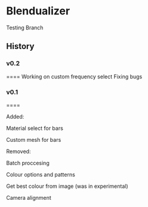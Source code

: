# Blendualizer

Testing Branch


## History

### v0.2
====
Working on custom frequency select
Fixing bugs


### v0.1
====

Added:

Material select for bars

Custom mesh for bars

Removed:

Batch proccesing

Colour options and patterns

Get best colour from image (was in experimental)

Camera alignment
